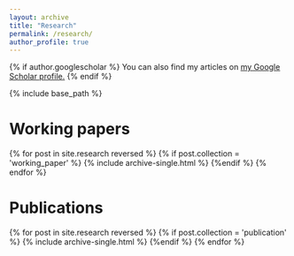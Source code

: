 ```yaml
---
layout: archive
title: "Research"
permalink: /research/
author_profile: true
---
```




{% if author.googlescholar %}
  You can also find my articles on <u><a href="{{author.googlescholar}}">my Google Scholar profile</a>.</u>
{% endif %}

{% include base_path %}

Working papers
======

{% for post in site.research reversed %}
	{% if post.collection = 'working_paper' %}
		{% include archive-single.html %}
	{%endif %}
{% endfor %}

Publications
======

{% for post in site.research reversed %}
	{% if post.collection = 'publication' %}
		{% include archive-single.html %}
	{%endif %}
{% endfor %}


